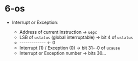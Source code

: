 # 6-os

- Interrupt or Exception:

	- Address of current instruction -> `uepc`
	- LSB of `ustatus` (global interruptable) -> bit 4 of `ustatus`
	- ------------- <- 0
	- Interrupt (1) / Exception (0) -> bit 31$\cdots$0 of `ucause`
	- Interrupt or Exception number -> bits 30...
